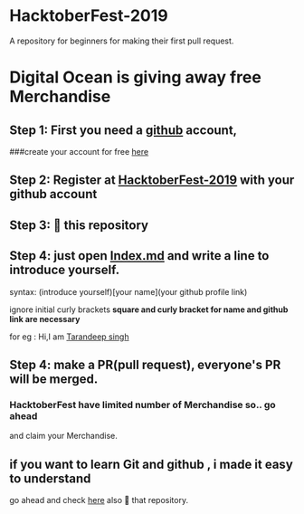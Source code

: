 # HacktoberFest-2019
A repository for beginners for making their first pull request.

# Digital Ocean is giving away free Merchandise

## Step 1: First you need a [github](www.github.com) account,

###create your account for free [here](https://github.com/join?source=header-home)

## Step 2: Register at [HacktoberFest-2019](https://hacktoberfest.digitalocean.com/start) with your github account

## Step 3: :star2: this repository

## Step 4: just open [Index.md](https://github.com/taran9873/HacktoberFest-2019/blob/master/Index.md) and write a line to introduce yourself.

syntax: (introduce yourself)[your name](your github profile link)

ignore initial curly brackets
**square and curly bracket for name and github link are necessary**

for eg : Hi,I am [Tarandeep singh](https://github.com/taran9873)

## Step 4: make a PR(pull request), everyone's PR will be merged.

### HacktoberFest have limited number of Merchandise so.. go ahead
and claim your Merchandise.

## if you want to learn Git and github , i made it easy to understand
go ahead and check [here](https://github.com/taran9873/GitTutorials)
also :star2: that repository.

